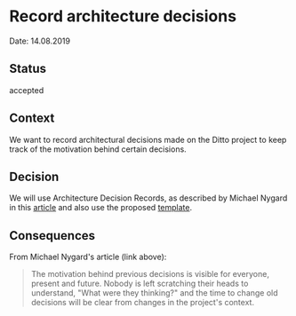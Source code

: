 # Record architecture decisions

Date: 14.08.2019

## Status

accepted

## Context

We want to record architectural decisions made on the Ditto project to keep track of the motivation behind certain decisions.

## Decision

We will use Architecture Decision Records, as described by Michael Nygard in this 
[article](http://thinkrelevance.com/blog/2011/11/15/documenting-architecture-decisions) and also use the proposed
 [template](https://github.com/joelparkerhenderson/architecture_decision_record/blob/master/adr_template_by_michael_nygard.md).

## Consequences

From Michael Nygard's article (link above): 
> The motivation behind previous decisions is visible for everyone, present and future. Nobody is left scratching
> their heads to understand, "What were they thinking?" and the time to change old decisions will be clear from changes 
> in the project's context.